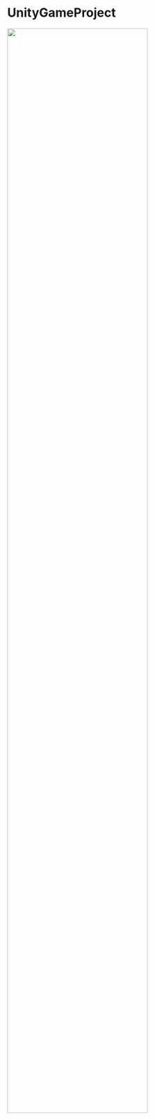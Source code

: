 # UnityGameProject
<img width="80%" src="https://github.com/chattymin/UnityGameProject/issues/1#issue-1511458634"/>
